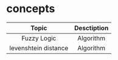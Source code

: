 # concepts


| Topic | Desctiption |
| :---: | :---: 
| Fuzzy Logic| Algorithm | 
| levenshtein distance| Algorithm |
